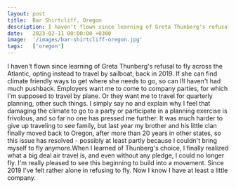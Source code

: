 ```yaml
---
layout: post
title:  Bar Shirtcliff, Oregon
description: I haven't flown since learning of Greta Thunberg's refusal to fly across the Atlantic, opting instead to travel by sailboat, back in 2019. If she can ...
date:   2023-02-11 00:00:00 +0300
image:  '/images/bar-shirtcliff-oregon.jpg'
tags:   ['oregon']
---
```

I haven't flown since learning of Greta Thunberg's refusal to fly across the Atlantic, opting instead to travel by sailboat, back in 2019. If she can find climate friendly ways to get where she needs to go, so can I!I haven't had much pushback. Employers want me to come to company parties, for which I'm supposed to travel by plane. Or they want me to travel for quarterly planning, other such things. I simply say no and explain why I feel that damaging the climate to go to a party or participate in a planning exercise is frivolous, and so far no one has pressed me further. It was much harder to give up traveling to see family, but last year my brother and his little clan finally moved back to Oregon, after more than 20 years in other states, so this issue has resolved - possibly at least partly because I couldn't bring myself to fly anymore.When I learned of Thunberg's choice, I finally realized what a big deal air travel is, and even without any pledge, I could no longer fly. I'm really pleased to see this beginning to build into a movement. Since 2019 I've felt rather alone in refusing to fly. Now I know I have at least a little company.

